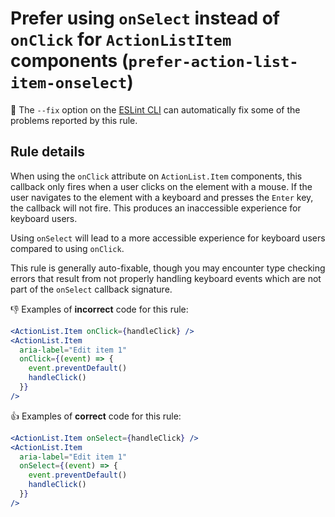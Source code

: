 # Prefer using `onSelect` instead of `onClick` for `ActionListItem` components (`prefer-action-list-item-onselect`)

🔧 The `--fix` option on the [ESLint CLI](https://eslint.org/docs/user-guide/command-line-interface#fixing-problems) can automatically fix some of the problems reported by this rule.

## Rule details

When using the `onClick` attribute on `ActionList.Item` components, this callback only fires when a user clicks on the element with a mouse. If the user navigates to the element with a keyboard and presses the `Enter` key, the callback will not fire. This produces an inaccessible experience for keyboard users.

Using `onSelect` will lead to a more accessible experience for keyboard users compared to using `onClick`.

This rule is generally auto-fixable, though you may encounter type checking errors that result from not properly handling keyboard events which are not part of the `onSelect` callback signature.

👎 Examples of **incorrect** code for this rule:

```jsx
<ActionList.Item onClick={handleClick} />
<ActionList.Item
  aria-label="Edit item 1"
  onClick={(event) => {
    event.preventDefault()
    handleClick()
  }}
/>
```

👍 Examples of **correct** code for this rule:

```jsx
<ActionList.Item onSelect={handleClick} />
<ActionList.Item
  aria-label="Edit item 1"
  onSelect={(event) => {
    event.preventDefault()
    handleClick()
  }}
/>
```
